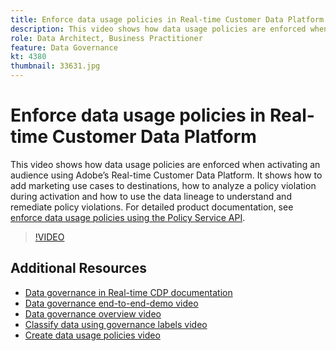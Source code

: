 ```yaml
---
title: Enforce data usage policies in Real-time Customer Data Platform
description: This video shows how data usage policies are enforced when activating an audience using Adobe’s Real-time Customer Data Platform. It shows how to add marketing use cases to destinations, how to analyze a policy violation during activation and how to use the data lineage to understand and remediate policy violations. 
role: Data Architect, Business Practitioner
feature: Data Governance
kt: 4380
thumbnail: 33631.jpg
---
```


# Enforce data usage policies in Real-time Customer Data Platform

This video shows how data usage policies are enforced when activating an audience using Adobe’s Real-time Customer Data Platform. It shows how to add marketing use cases to destinations, how to analyze a policy violation during activation and how to use the data lineage to understand and remediate policy violations.  For detailed product documentation, see [enforce data usage policies using the Policy Service API](https://experienceleague.adobe.com/docs/experience-platform/data-governance/enforcement/api-enforcement.html).

>[!VIDEO](https://video.tv.adobe.com/v/33631?quality=12&learn=on)

## Additional Resources

* [Data governance in Real-time CDP documentation](https://experienceleague.adobe.com/docs/experience-platform/rtcdp/privacy/data-governance-overview.html)
* [Data governance end-to-end-demo video](introduction-to-data-governance.md)
* [Data governance overview video](understanding-data-governance.md)
* [Classify data using governance labels video](classify-data-using-governance-labels.md)
* [Create data usage policies video](create-data-usage-policies.md)
